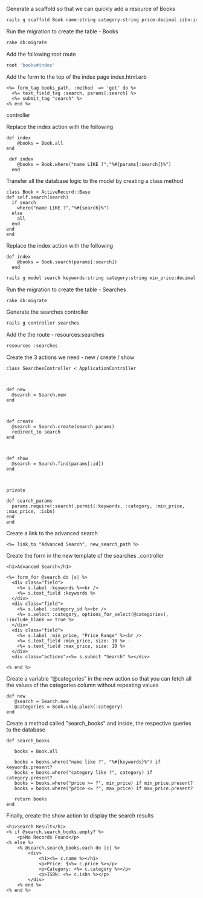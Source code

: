 Generate a scaffold so that we can quickly add a resource of Books
```sh 
rails g scaffold Book name:string category:string price:decimal isbn:integer
```

Run the migration to create the table - Books
```sh 
rake db:migrate
```

Add the following root route
```sh 
root 'books#index'
```

Add the form to the top of the index page
index.html.erb
```
<%= form_tag books_path, :method  => 'get' do %>
  <%= text_field_tag :search, params[:search] %>
  <%= submit_tag "search" %>
<% end %>
```

controller

Replace the index action with the following
``` 
def index
    @books = Book.all
end
```

```
 def index
    @books = Book.where("name LIKE ?","%#{params[:search]}%")
  end
  ```
  Transfer all the database logic to the model by creating a class method
  ```
  class Book < ActiveRecord::Base
  def self.search(search)
    if search
      where("name LIKE ?","%#{search}%")
    else
      all
    end
  end
end
```
Replace the index action with the following
```
def index
    @books = Book.search(params[:search])
  end
  ```
  
  ```sh 
  rails g model search keywords:string category:string min_price:decimal max_price:decimal isbn:integer
  ```
  
  Run the migration to create the table - Searches
  ```sh 
  rake db:migrate
  ```
  
  Generate the searches controller
  ```sh 
  rails g controller searches
  ```
  
  Add the the route - resources:searches
  ```sh 
  resources :searches
  ```
  
  Create the 3 actions we need - new / create / show
  ```
  class SearchesController < ApplicationController



  def new
    @search = Search.new
  end

  

  def create
    @search = Search.create(search_params)
    redirect_to search
  end



  def show
    @search = Search.find(params[:id])
  end
  
  

  private

  def search_params
    params.require(:search).permit(:keywords, :category, :min_price, :max_price, :isbn)
  end
end
```

Create a link to the advanced search
```
<%= link_to "Advanced Search", new_search_path %>
```

Create the form in the new template of the searches _controller
```
<h1>Advanced Search</h1>
 
<%= form_for @search do |s| %>
  <div class="field">
    <%= s.label :keywords %><br />
    <%= s.text_field :keywords %>
  </div>
  <div class="field">
    <%= s.label :category_id %><br />
    <%= s.select :category, options_for_select(@categories), :include_blank => true %>
  </div>
  <div class="field">
    <%= s.label :min_price, "Price Range" %><br />
    <%= s.text_field :min_price, size: 10 %> -
    <%= s.text_field :max_price, size: 10 %>
  </div>
  <div class="actions"><%= s.submit "Search" %></div>
  
<% end %>
```

Create a variable “@categories” in the new action so that you can fetch all the values of the categories column without repeating values
```
def new
   @search = Search.new
   @categories = Book.uniq.pluck(:category)
end
```

Create a method called "search_books" and inside, the respective queries to the database
```
def search_books
   
   books = Book.all
   
   books = books.where("name like ?", "%#{keywords}%") if keywords.present?
   books = books.where("category like ?", category) if category.present?
   books = books.where("price >= ?", min_price) if min_price.present?
   books = books.where("price <= ?", max_price) if max_price.present?
   
   return books
end
```

Finally, create the show action to display the search results
```
<h1>Search Result</h1>
<% if @search.search_books.empty? %>
	<p>No Records Found</p>
<% else %>
	<% @search.search_books.each do |c| %>
		<div>	
			<h1><%= c.name %></h1>
			<p>Price: $<%= c.price %></p>
			<p>Category: <%= c.category %></p>
			<p>ISBN: <%= c.isbn %></p>
		</div>
	<% end %>
<% end %>
```
